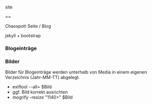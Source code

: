 site

==

Chaospott Seite / Blog


jekyll + bootstrap

### Blogeinträge

### Bilder
Bilder für Blogeinträge werden unterhalb von Media in einem eigenen Verzeichnis (Jahr-MM-TT) abgelegt. 

* exiftool --all= $Bild
* ggf. Bild korrekt ausrichten
* mogrify -resize "1140>" $Bild